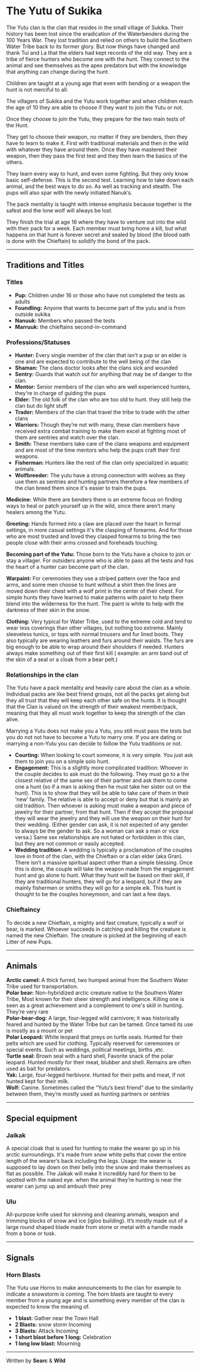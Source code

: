 # The Yutu of Sukika

The Yutu clan is the clan that resides in the small village of Sukika. Their history has been lost since the eradication of the Waterbenders during the 100 Years War. They lost tradition and relied on others to build the Southern Water Tribe back to its former glory. But now things have changed and thank Tui and La that the elders had kept records of the old way. They are a tribe of fierce hunters who become one with the hunt. They connect to the animal and see themselves as the apex predators but with the knowledge that anything can change during the hunt.

Children are taught at a young age that even with bending or a weapon the hunt is not merciful to all.

The villagers of Sukika and the Yutu work together and when children reach the age of 10 they are able to choose if they want to join the Yutu or not.

Once they choose to join the Yutu, they prepare for the two main tests of the Hunt.

They get to choose their weapon, no matter if they are benders, then they have to learn to make it. First with traditional materials and then in the wild with whatever they have around them. Once they have mastered their weapon, then they pass the first test and they then learn the basics of the others. 

They learn every way to hunt, and even some fighting. But they only know basic self-defense. This is the second test. Learning how to take down each animal, and the best ways to do so. As well as tracking and stealth. The pups will also spar with the newly initiated Nanuk’s.

The pack mentality is taught with intense emphasis because together is the safest and the lone wolf will always be lost. 

They finish the trial at age 16 where they have to venture out into the wild with their pack for a week. Each member must bring home a kill, but what happens on that hunt is forever secret and sealed by blood (the blood oath is done with the Chieftain) to solidify the bond of the pack.
* * *

## Traditions and Titles

### Titles
- **Pup:** Children under 16 or those who have not completed the tests as adults<br>
- **Foundling:** Anyone that wants to become part of the yutu and is from outside sukika<br>
- **Nanuuk:** Members who passed the tests<br>
- **Marruuk:** the chieftains second-in-command<br>

### Professions/Statuses
- **Hunter:** Every single member of the clan that isn't a pup or an elder is one and are expected to contribute to the well being of the clan<br>
- **Shaman:** The clans doctor looks after the clans sick and wounded<br>
- **Sentry:** Guards that watch out for anything that may be of danger to the clan.<br>
- **Mentor:** Senior members of the clan who are well experienced hunters, they're in charge of guiding the pups<br>
- **Elder:** The old folk of the clan who are too old to hunt. they still help the clan but do light stuff<br>
- **Trader:** Members of the clan that travel the tribe to trade with the other clans<br>
- **Warriors:** Though they’re not with many, these clan members have received extra combat training to make them excel at fighting most of them are sentries and watch over the clan.<br>
- **Smith:** These members take care of the clans weapons and equipment and are most of the time mentors who help the pups craft their first weapons.<br>
- **Fisherman:** Hunters like the rest of the clan only specialized in aquatic animals.<br>
- **Wolfbreeder:** The yutu have a strong connection with wolves as they use them as sentries and hunting partners therefore a few members of the clan breed them since it's easier to train the pups.<br>

**Medicine:** While there are benders there is an extreme focus on finding ways to heal or patch yourself up in the wild, since there aren’t many healers among the Yutu.

**Greeting:** Hands formed into a claw are placed over the heart in formal settings, in more casual settings it's the clasping of forearms. And for those who are most trusted and loved they clasped forearms to bring the two people close with their arms crossed and foreheads touching.

**Becoming part of the Yutu:** Those born to the Yutu have a choice to join or stay a villager. For outsiders anyone who is able to pass all the tests and has the heart of a hunter can become part of the clan.

**Warpaint:** For ceremonies they use a striped pattern over the face and arms, and some men choose to hunt without a shirt then the lines are moved down their chest with a wolf print in the center of their chest. For simple hunts they have learned to make patterns with paint to help them blend into the wilderness for the hunt. The paint is white to help with the darkness of their skin in the snow.

**Clothing:** Very typical for Water Tribe, used to the extreme cold and tend to wear less coverings than other villages, but nothing too extreme. Mainly sleeveless tunics, or tops with normal trousers and fur lined boots. They also typically are wearing leathers and furs around their waists. The furs are big enough to be able to wrap around their shoulders if needed. Hunters always make something out of their first kill ( example: an arm band out of the skin of a seal or a cloak from a bear pelt.)

### Relationships in the clan
The Yutu have a pack mentality and heavily care about the clan as a whole. Individual packs are like best friend groups, not all the packs get along but they all trust that they will keep each other safe on the hunts. It is thought that the Clan is valued on the strength of their weakest member/pack, meaning that they all must work together to keep the strength of the clan alive.

Marrying a Yutu does not make you a Yutu, you still must pass the tests but you do not not have to become a Yutu to marry one. If you are dating or marrying a non-Yutu you can decide to follow the Yutu traditions or not. 

- **Courting:** When looking to court someone, it is very simple. You just ask them to join you on a simple solo hunt.<br>
- **Engagement:** This is a slightly more complicated tradition: Whoever in the couple decides to ask must do the following. They must go to a the closest relative of the same sex of their partner and ask them to come one a hunt (so if a man is asking then he must take her sister out on the hunt). This is to show that they will be able to take care of them in their ‘new’ family. The relative is able to accept or deny but that is mainly an old tradition. Then whoever is asking must make a weapon and piece of jewelry for their partner, from that hunt. Then if they accept the proposal they will wear the jewelry and they will use the weapon on their hunt for their wedding. (Either gender can ask, it is not expected of any gender to always be the gender to ask. So a woman can ask a man or vice versa.) Same sex relationships are not hated or forbidden in this clan, but they are not common or easily accepted.<br>
- **Wedding tradition:** A wedding is typically a proclamation of the couples love in front of the clan, with the Chieftain or a clan elder (aka Gran). There isn’t a massive spiritual aspect other than a simple blessing. Once this is done, the couple will take the weapon made from the engagement hunt and go alone to hunt. What they hunt will be based on their skill, if they are traditional hunters, they will go for a leopard, but if they are mainly fishermen or smiths they will go for a simple elk. This hunt is thought to be the couples honeymoon, and can last a few days.<br>

### Chieftaincy

To decide a new Chieftain, a mighty and fast creature, typically a wolf or bear, is marked. Whoever succeeds in catching and killing the creature is named the new Chieftain. The creature is picked at the beginning of each Litter of new Pups.
* * *

## Animals
**Arctic camel:** A thick furred, two humped animal from the Southern Water Tribe used for transportation. <br>
**Polar bear:** Non-hybridized arctic creature native to the Southern Water Tribe, Most known for their sheer strength and intelligence. Killing one is seen as a great achievement and a complement to one's skill in hunting. They’re very rare<br>
**Polar-bear-dog:** A large, four-legged wild carnivore; it was historically feared and hunted by the Water Tribe but can be tamed. Once tamed its use is mostly as a mount or pet<br>
**Polar Leopard:** White leopard that preys on turtle seals. Hunted for their pelts which are used for clothing. Typically reserved for ceremonies or special events. Such as weddings, political meetings, births ,etc.<br>
**Turtle seal:** Brown seal with a hard shell, Favorite snack of the polar leopard. Hunted mostly for their meat, blubber and shell. Remains are often used as bait for predators.<br>
**Yak:** Large, four-legged herbivore. Hunted for their pelts and meat, If not hunted kept for their milk.<br>
**Wolf:** Canine. Sometimes called the “Yutu’s best friend” due to the similarity between them, they’re mostly used as hunting partners or sentries<br>
* * *

## Special equipment
### Jaikak 
A special cloak that is used for hunting to make the wearer go up in his arctic surroundings. It's made from snow white pelts that cover the entire length of the wearer’s back including the legs. Usage: the wearer is supposed to lay down on their belly into the snow and make themselves as flat as possible. The Jaikak will make it incredibly hard for them to be spotted with the naked eye. when the animal they’re hunting is near the wearer can jump up and ambush their prey

### Ulu
All-purpose knife used for skinning and cleaning animals, weapon and trimming blocks of snow and ice (igloo building). It’s mostly made out of a large round shaped blade made from stone or metal with a handle made from a bone or tusk.
* * *

## Signals
### Horn Blasts
The Yutu use Horns to make announcements to the clan for example to indicate a snowstorm is coming. The horn blasts are taught to every member from a young age and is something every member of the clan is expected to know the meaning of.

- **1 blast:** Gather near the Town Hall
- **2 Blasts:** snow storm Incoming
- **3 Blasts:** Attack Incoming
- **1 short blast before 1 long:** Celebration
- **1 long low blast:** Mourning
* * *

<p class= writingcredit>Written by <b>Searc</b> & <b>Wild</b></p>